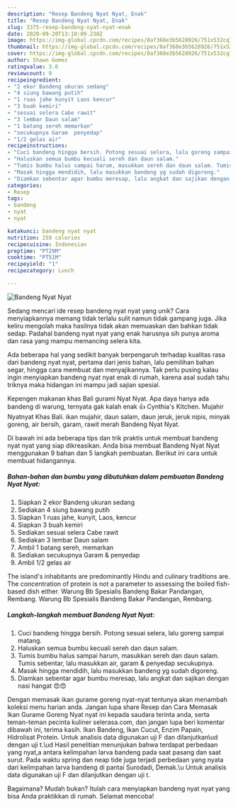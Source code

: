 ```yaml
---
description: "Resep Bandeng Nyat Nyat, Enak"
title: "Resep Bandeng Nyat Nyat, Enak"
slug: 3375-resep-bandeng-nyat-nyat-enak
date: 2020-09-20T13:18:09.238Z
image: https://img-global.cpcdn.com/recipes/8af368e3b5628926/751x532cq70/bandeng-nyat-nyat-foto-resep-utama.jpg
thumbnail: https://img-global.cpcdn.com/recipes/8af368e3b5628926/751x532cq70/bandeng-nyat-nyat-foto-resep-utama.jpg
cover: https://img-global.cpcdn.com/recipes/8af368e3b5628926/751x532cq70/bandeng-nyat-nyat-foto-resep-utama.jpg
author: Shawn Gomez
ratingvalue: 3.6
reviewcount: 9
recipeingredient:
- "2 ekor Bandeng ukuran sedang"
- "4 siung bawang putih"
- "1 ruas jahe kunyit Laos kencur"
- "3 buah kemiri"
- "sesuai selera Cabe rawit"
- "3 lembar Daun salam"
- "1 batang sereh memarkan"
- "secukupnya Garam  penyedap"
- "1/2 gelas air"
recipeinstructions:
- "Cuci bandeng hingga bersih. Potong sesuai selera, lalu goreng sampai matang."
- "Haluskan semua bumbu kecuali sereh dan daun salam."
- "Tumis bumbu halus sampai harum, masukkan sereh dan daun salam. Tumis sebentar, lalu masukkan air, garam &amp; penyedap secukupnya."
- "Masak hingga mendidih, lalu masukkan bandeng yg sudah digoreng."
- "Diamkan sebentar agar bumbu meresap, lalu angkat dan sajikan dengan nasi hangat 😍😍"
categories:
- Resep
tags:
- bandeng
- nyat
- nyat

katakunci: bandeng nyat nyat 
nutrition: 259 calories
recipecuisine: Indonesian
preptime: "PT29M"
cooktime: "PT51M"
recipeyield: "1"
recipecategory: Lunch

---
```



![Bandeng Nyat Nyat](https://img-global.cpcdn.com/recipes/8af368e3b5628926/751x532cq70/bandeng-nyat-nyat-foto-resep-utama.jpg)

Sedang mencari ide resep bandeng nyat nyat yang unik? Cara menyiapkannya memang tidak terlalu sulit namun tidak gampang juga. Jika keliru mengolah maka hasilnya tidak akan memuaskan dan bahkan tidak sedap. Padahal bandeng nyat nyat yang enak harusnya sih punya aroma dan rasa yang mampu memancing selera kita.

Ada beberapa hal yang sedikit banyak berpengaruh terhadap kualitas rasa dari bandeng nyat nyat, pertama dari jenis bahan, lalu pemilihan bahan segar, hingga cara membuat dan menyajikannya. Tak perlu pusing kalau ingin menyiapkan bandeng nyat nyat enak di rumah, karena asal sudah tahu triknya maka hidangan ini mampu jadi sajian spesial.

Kepengen makanan khas Bali gurami Nyat Nyat. Apa daya hanya ada bandeng di warung, ternyata gak kalah enak 👍 Cynthia&#39;s Kitchen. Mujahir Nyatnyat Khas Bali. ikan mujahir, daun salam, daun jeruk, jeruk nipis, minyak goreng, air bersih, garam, rawit merah Bandeng Nyat Nyat.


Di bawah ini ada beberapa tips dan trik praktis untuk membuat bandeng nyat nyat yang siap dikreasikan. Anda bisa membuat Bandeng Nyat Nyat menggunakan 9 bahan dan 5 langkah pembuatan. Berikut ini cara untuk membuat hidangannya.

<!--inarticleads1-->

##### Bahan-bahan dan bumbu yang dibutuhkan dalam pembuatan Bandeng Nyat Nyat:

1. Siapkan 2 ekor Bandeng ukuran sedang
1. Sediakan 4 siung bawang putih
1. Siapkan 1 ruas jahe, kunyit, Laos, kencur
1. Siapkan 3 buah kemiri
1. Sediakan sesuai selera Cabe rawit
1. Sediakan 3 lembar Daun salam
1. Ambil 1 batang sereh, memarkan
1. Sediakan secukupnya Garam &amp; penyedap
1. Ambil 1/2 gelas air


The island&#39;s inhabitants are predominantly Hindu and culinary traditions are. The concentration of protein is not a parameter to assessing the boiled fish-based dish either. Warung Bb Spesialis Bandeng Bakar Pandangan, Rembang. Warung Bb Spesialis Bandeng Bakar Pandangan, Rembang. 

<!--inarticleads2-->

##### Langkah-langkah membuat Bandeng Nyat Nyat:

1. Cuci bandeng hingga bersih. Potong sesuai selera, lalu goreng sampai matang.
1. Haluskan semua bumbu kecuali sereh dan daun salam.
1. Tumis bumbu halus sampai harum, masukkan sereh dan daun salam. Tumis sebentar, lalu masukkan air, garam &amp; penyedap secukupnya.
1. Masak hingga mendidih, lalu masukkan bandeng yg sudah digoreng.
1. Diamkan sebentar agar bumbu meresap, lalu angkat dan sajikan dengan nasi hangat 😍😍


Dengan memasak ikan gurame goreng nyat-nyat tentunya akan menambah koleksi menu harian anda. Jangan lupa share Resep dan Cara Memasak Ikan Gurame Goreng Nyat nyat ini kepada saudara terinta anda, serta teman-teman pecinta kuliner selerasa.com, dan jangan lupa beri komentar dibawah ini, terima kasih. Ikan Bandeng, Ikan Cucut, Enzim Papain, Hidrolisat Protein. Untuk analisis data digunakan uji F dan dilanjutkan\ud dengan uji t.\ud Hasil penelitian menunjukan bahwa terdapat perbedaan yang nyat,a antara kelimpahan larva bandeng pada saat pasang dan saat surut. Pada waktu spring dan neap tide juga terjadi perbedaan yang nyata dari kelimpahan larva bandeng di pantai Surodadi, Demak.\u Untuk analisis data digunakan uji F dan dilanjutkan dengan uji t. 

Bagaimana? Mudah bukan? Itulah cara menyiapkan bandeng nyat nyat yang bisa Anda praktikkan di rumah. Selamat mencoba!
